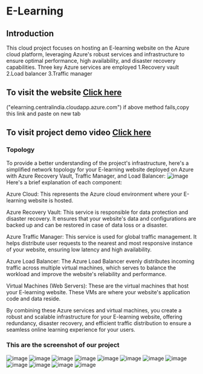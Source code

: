 # E-Learning
## Introduction
This cloud project focuses on hosting an E-learning website on the Azure cloud platform, leveraging Azure's robust services and infrastructure to ensure optimal performance, high availability, and disaster recovery capabilities. Three key Azure services are employed
1.Recovery vault
2.Load balancer
3.Traffic manager
## To visit the website [Click here](elearning.centralindia.cloudapp.azure.com)
("elearning.centralindia.cloudapp.azure.com") if above method fails,copy this link and paste on new tab

## To visit project demo video [Click here](https://drive.google.com/file/d/1yJeQkwHT97iHnGCHON3uzoT1CJSOUX5J/view)
### Topology
To provide a better understanding of the project's infrastructure, here's a simplified network topology for your E-learning website deployed on Azure with Azure Recovery Vault, Traffic Manager, and Load Balancer:
![image](https://github.com/pawarsuraj805/Project_Cloud2/assets/53330198/5df3806c-b335-48f1-b5c3-399102581202)
Here's a brief explanation of each component:

Azure Cloud: This represents the Azure cloud environment where your E-learning website is hosted.

Azure Recovery Vault: This service is responsible for data protection and disaster recovery. It ensures that your website's data and configurations are backed up and can be restored in case of data loss or a disaster.

Azure Traffic Manager: This service is used for global traffic management. It helps distribute user requests to the nearest and most responsive instance of your website, ensuring low latency and high availability.

Azure Load Balancer: The Azure Load Balancer evenly distributes incoming traffic across multiple virtual machines, which serves to balance the workload and improve the website's reliability and performance.

Virtual Machines (Web Servers): These are the virtual machines that host your E-learning website. These VMs are where your website's application code and data reside.

By combining these Azure services and virtual machines, you create a robust and scalable infrastructure for your E-learning website, offering redundancy, disaster recovery, and efficient traffic distribution to ensure a seamless online learning experience for your users.

### This are the screenshot of our project
![image](https://github.com/pawarsuraj805/Project_Cloud2/assets/53330198/64a09538-5ee7-4a99-9993-2a883b2abdb4)
![image](https://github.com/pawarsuraj805/Project_Cloud2/assets/53330198/642e1570-5ec8-4569-8803-52bb668b1c3a)
![image](https://github.com/pawarsuraj805/Project_Cloud2/assets/53330198/531971ac-672c-485d-89f5-f6cf22365054)
![image](https://github.com/pawarsuraj805/Project_Cloud2/assets/53330198/0e1ed276-41c7-4c05-ad0c-79536ae55d24)
![image](https://github.com/pawarsuraj805/Project_Cloud2/assets/53330198/9bc57713-103f-4ecd-90e6-7a0a41d02833)
![image](https://github.com/pawarsuraj805/Project_Cloud2/assets/53330198/724054a8-941c-4cb8-a201-d853be980957)
![image](https://github.com/pawarsuraj805/Project_Cloud2/assets/53330198/6fe8f5cf-56e5-4036-a3ba-6fc3f692baf7)
![image](https://github.com/pawarsuraj805/Project_Cloud2/assets/53330198/54d4b2c0-1ddb-42de-9ba1-9a687b024944)
![image](https://github.com/pawarsuraj805/Project_Cloud2/assets/53330198/5444fe9b-f5dd-4c2a-8d72-23485867da3e)
![image](https://github.com/pawarsuraj805/Project_Cloud2/assets/53330198/b33766bb-4af6-4725-b7a3-69d7a2811275)
![image](https://github.com/pawarsuraj805/Project_Cloud2/assets/53330198/df9ee85c-8c27-4a0c-8b1d-b0e525e4e66a)
![image](https://github.com/pawarsuraj805/Project_Cloud2/assets/53330198/dc0fe9a9-4df9-4458-a533-6c5275482c81)








